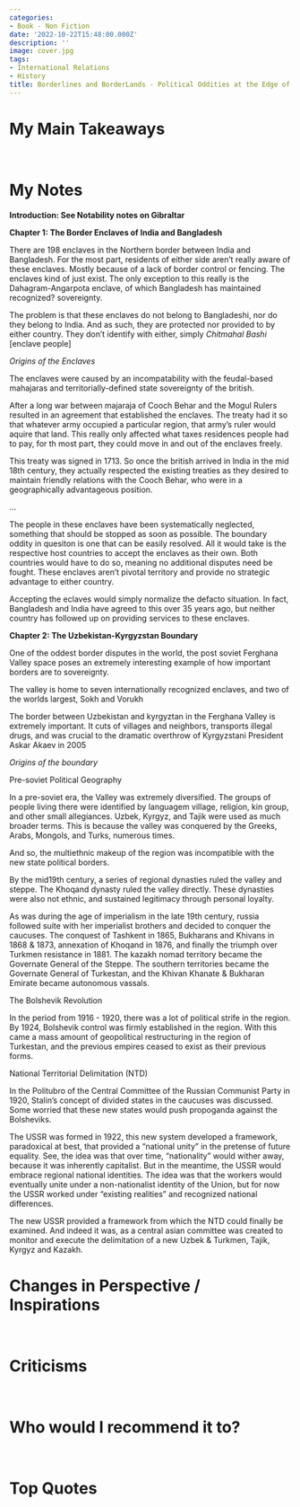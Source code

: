 ```yaml
---
categories:
- Book - Non Fiction
date: '2022-10-22T15:48:00.000Z'
description: ''
image: cover.jpg
tags:
- International Relations
- History
title: Borderlines and BorderLands - Political Oddities at the Edge of the Nation-State
---
```

# My Main Takeaways

<br/>

# My Notes

**Introduction: See Notability notes on Gibraltar**

**Chapter 1: The Border Enclaves of India and Bangladesh**

There are 198 enclaves in the Northern border between India and Bangladesh. For the most part, residents of either side aren’t really aware of these enclaves. Mostly because of a lack of border control or fencing. The enclaves kind of just exist. The only exception to this really is the Dahagram-Angarpota enclave, of which Bangladesh has maintained recognized? sovereignty.

The problem is that these enclaves do not belong to Bangladeshi, nor do they belong to India. And as such, they are protected nor provided to by either country. They don’t identify with either, simply *Chitmahal Bashi* [enclave people]

*Origins of the Enclaves*

The enclaves were caused by an incompatability with the feudal-based mahajaras and territorially-defined state sovereignty of the british. 

After a long war between majaraja of Cooch Behar and the Mogul Rulers resulted in an agreement that established the enclaves. The treaty had it so that whatever army occupied a particular region, that army’s ruler would aquire that land. This really only affected what taxes residences people had to pay, for th most part, they could move in and out of the enclaves freely.

This treaty was signed in 1713. So once the british arrived in India in the mid 18th century, they actually respected the existing treaties as they desired to maintain friendly relations with the Cooch Behar, who were in a geographically advantageous position.

…

The people in these enclaves have been systematically neglected, something that should be stopped as soon as possible. The boundary oddity in quesiton is one that can be easily resolved. All it would take is the respective host countries to accept the enclaves as their own. Both countries would have to do so, meaning no additional disputes need be fought. These enclaves aren’t pivotal territory and provide no strategic advantage to either country. 

Accepting the eclaves would simply normalize the defacto situation. In fact, Bangladesh and India have agreed to this over 35 years ago, but neither country has followed up on providing services to these enclaves.

**Chapter 2: The Uzbekistan-Kyrgyzstan Boundary**

One of the oddest border disputes in the world, the post soviet Ferghana Valley space poses an extremely interesting example of how important borders are to sovereignty. 

The valley is home to seven internationally recognized enclaves, and two of the worlds largest, Sokh and Vorukh

The border between Uzbekistan and kyrgyztan in the Ferghana Valley is extremely important. It cuts of villages and neighbors, transports illegal drugs, and was crucial to the dramatic overthrow of Kyrgyzstani President Askar Akaev in 2005

*Origins of the boundary*

Pre-soviet Political Geography

In a pre-soviet era, the Valley was extremely diversified. The groups of people living there were identified by languagem village, religion, kin group, and other small allegiances. Uzbek, Kyrgyz, and Tajik were used as much broader terms. This is because the valley was conquered by the Greeks, Arabs, Mongols, and Turks, numerous times.

And so, the multiethnic makeup of the region was incompatible with the new state political borders.

By the mid19th century, a series of regional dynasties ruled the valley and steppe. The Khoqand dynasty ruled the valley directly. These dynasties were also not ethnic, and sustained legitimacy through personal loyalty.

As was during the age of imperialism in the late 19th century, russia followed suite with her imperialist brothers and decided to conquer the caucuses. The conquest of Tashkent in 1865, Bukharans and Khivans in 1868 & 1873, annexation of Khoqand in 1876, and finally the triumph over Turkmen resistance in 1881. The kazakh nomad territory became the Governate General of the Steppe. The southern territories became the Governate General of Turkestan, and the Khivan Khanate & Bukharan Emirate became autonomous vassals.

The Bolshevik Revolution

In the period from 1916 - 1920, there was a lot of political strife in the region. By 1924, Bolshevik control was firmly established in the region. With this came a mass amount of geopolitical restructuring in the region of Turkestan, and the previous empires ceased to exist as their previous forms.

National Territorial Delimitation (NTD)

In the Politubro of the Central Committee of the Russian Communist Party in 1920, Stalin’s concept of divided states in the caucuses was discussed. Some worried that these new states would push propoganda against the Bolsheviks.

The USSR was formed in 1922, this new system developed a framework, paradoxical at best, that provided a “national unity” in the pretense of future equality. See, the idea was that over time, “nationality” would wither away, because it was inherently capitalist. But in the meantime, the USSR would embrace regional national identities. The idea was that the workers would eventually unite under a non-nationalist identity of the Union, but for now the USSR worked under “existing realities” and recognized national differences.

The new USSR provided a framework from which the NTD could finally be examined. And indeed it was, as a central asian committee was created to monitor and execute the delimitation of a new Uzbek & Turkmen, Tajik, Kyrgyz and Kazakh.

# Changes in Perspective / Inspirations 

<br/>

# Criticisms

<br/>

# Who would I recommend it to?

<br/>

# Top Quotes

<br/>

<br/>

